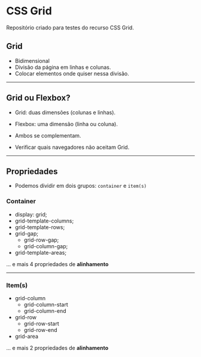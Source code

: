 # CSS Grid
Repositório criado para testes do recurso CSS Grid.

## Grid

- Bidimensional
- Divisão da página em linhas e colunas.
- Colocar elementos onde quiser nessa divisão.

---

## Grid ou Flexbox?

- Grid: duas dimensões (colunas e linhas).
- Flexbox: uma dimensão (linha ou coluna).

- Ambos se complementam.
- Verificar quais navegadores não aceitam Grid.

---

## Propriedades

- Podemos dividir em dois grupos: `container` e `item(s)`


### Container

- display: grid;
- grid-template-columns;
- grid-template-rows;
- grid-gap;
    - grid-row-gap;
    - grid-column-gap;
- grid-template-areas;

...  e mais 4 propriedades de **alinhamento**

---
### Item(s)

- grid-column
    - grid-column-start
    - grid-column-end
- grid-row
    - grid-row-start
    - grid-row-end
- grid-area

...  e mais 2 propriedades de **alinhamento**